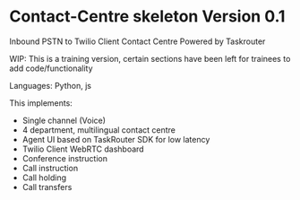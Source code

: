 # Contact-Centre skeleton Version 0.1

Inbound PSTN to Twilio Client Contact Centre Powered by Taskrouter 

WIP: This is a training version, certain sections have been left for trainees to add code/functionality

Languages: Python, js

This implements:

- Single channel (Voice)
- 4 department, multilingual contact centre
- Agent UI based on TaskRouter SDK for low latency
- Twilio Client WebRTC dashboard
- Conference instruction
- Call instruction
- Call holding
- Call transfers


